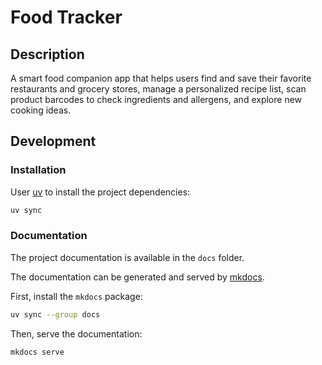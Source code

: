 # Food Tracker

## Description

A smart food companion app that helps users find and save their favorite restaurants and grocery stores, manage
a personalized recipe list, scan product barcodes to check ingredients and allergens, and explore new cooking ideas.

## Development

### Installation

User [uv][uv-docs] to install the project dependencies:

```bash
uv sync
```

[uv-docs]: https://docs.astral.sh/uv/

### Documentation

The project documentation is available in the `docs` folder.

The documentation can be generated and served by [mkdocs][mkdocs-docs].

First, install the `mkdocs` package:

```bash
uv sync --group docs
```

Then, serve the documentation:

```bash
mkdocs serve
```

[mkdocs-docs]: https://www.mkdocs.org/
